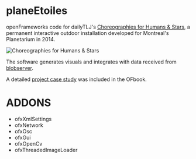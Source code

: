 planeEtoiles
============

openFrameworks code for dailyTLJ's [Choreographies for Humans & Stars](http://www.dailytouslesjours.com/project/choregraphies-pour-des-humains-et-des-etoiles/), a permanent interactive outdoor installation developed for Montreal's Planetarium in 2014.

![Choreographies for Humans & Stars](https://openframeworks.cc/ofBook/images/project_eva/images/revolutionsatplane.jpg)

The software generates visuals and integrates with data received from [blobserver](https://github.com/paperManu/blobserver).

A detailed [project case study](https://openframeworks.cc/ofBook/chapters/project_eva.html) was included in the OFbook.


ADDONS
======
- ofxXmlSettings
- ofxNetwork
- ofxOsc
- ofxGui
- ofxOpenCv
- ofxThreadedImageLoader
